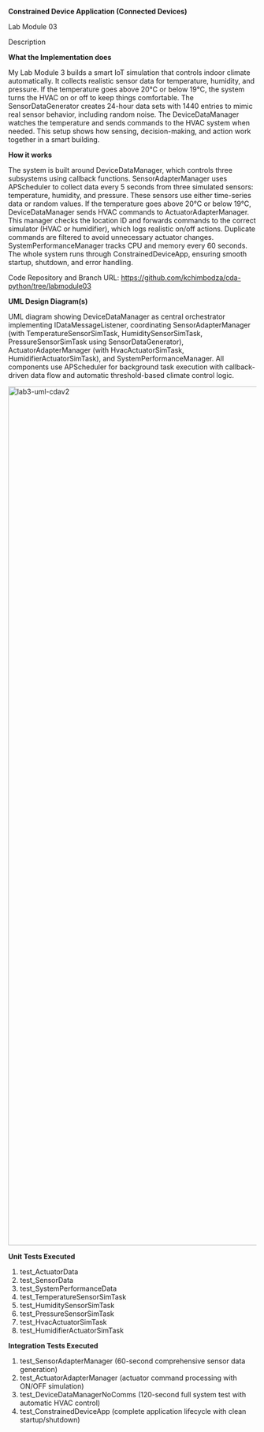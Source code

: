 **Constrained Device Application (Connected Devices)**

Lab Module 03

Description

**What the Implementation does**

My Lab Module 3 builds a smart IoT simulation that controls indoor climate automatically. It collects realistic sensor data for temperature, humidity, and pressure. If the temperature goes above 20°C or below 19°C, the system turns the HVAC on or off to keep things comfortable. The SensorDataGenerator creates 24-hour data sets with 1440 entries to mimic real sensor behavior, including random noise. The DeviceDataManager watches the temperature and sends commands to the HVAC system when needed. This setup shows how sensing, decision-making, and action work together in a smart building.

**How it works**

The system is built around DeviceDataManager, which controls three subsystems using callback functions. SensorAdapterManager uses APScheduler to collect data every 5 seconds from three simulated sensors: temperature, humidity, and pressure. These sensors use either time-series data or random values. If the temperature goes above 20°C or below 19°C, DeviceDataManager sends HVAC commands to ActuatorAdapterManager. This manager checks the location ID and forwards commands to the correct simulator (HVAC or humidifier), which logs realistic on/off actions. Duplicate commands are filtered to avoid unnecessary actuator changes. SystemPerformanceManager tracks CPU and memory every 60 seconds. The whole system runs through ConstrainedDeviceApp, ensuring smooth startup, shutdown, and error handling.

Code Repository and Branch
URL: https://github.com/kchimbodza/cda-python/tree/labmodule03

**UML Design Diagram(s)**

UML diagram showing DeviceDataManager as central orchestrator implementing IDataMessageListener, coordinating SensorAdapterManager (with TemperatureSensorSimTask, HumiditySensorSimTask, PressureSensorSimTask using SensorDataGenerator), ActuatorAdapterManager (with HvacActuatorSimTask, HumidifierActuatorSimTask), and SystemPerformanceManager. All components use APScheduler for background task execution with callback-driven data flow and automatic threshold-based climate control logic.

<img width="2595" height="1742" alt="lab3-uml-cdav2" src="https://github.com/user-attachments/assets/61b8ad1f-4ca6-4d92-8a2b-74b268ee02cb" />

**Unit Tests Executed**

1. test_ActuatorData
2. test_SensorData
3. test_SystemPerformanceData
4. test_TemperatureSensorSimTask
5. test_HumiditySensorSimTask
6. test_PressureSensorSimTask
7. test_HvacActuatorSimTask
8. test_HumidifierActuatorSimTask

**Integration Tests Executed**

1. test_SensorAdapterManager (60-second comprehensive sensor data generation)
2. test_ActuatorAdapterManager (actuator command processing with ON/OFF simulation)
3. test_DeviceDataManagerNoComms (120-second full system test with automatic HVAC control)
4. test_ConstrainedDeviceApp (complete application lifecycle with clean startup/shutdown)

